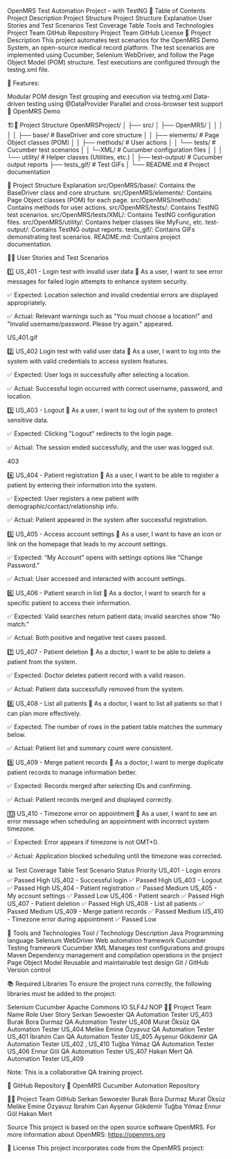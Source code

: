 OpenMRS Test Automation Project – with TestNG
📌 Table of Contents
Project Description
Project Structure
Project Structure Explanation
User Stories and Test Scenarios
Test Coverage Table
Tools and Technologies
Project Team
GitHub Repository
Project Team GitHub
License
📝 Project Description
This project automates test scenarios for the OpenMRS Demo System, an open-source medical record platform.
The test scenarios are implemented using Cucumber, Selenium WebDriver, and follow the Page Object Model (POM) structure.
Test executions are configured through the testng.xml file.

📅 Features:

Modular POM design
Test grouping and execution via testng.xml
Data-driven testing using @DataProvider
Parallel and cross-browser test support
🔗 OpenMRS Demo

🏗️🚛 Project Structure
OpenMRSProject/
│
├── src/
│   ├── OpenMRS/
│   │    │ 
│   │    ├── base/             # BaseDriver and core structure
│   │    ├── elements/         # Page Object classes (POM)
│   │    ├── methods/          # User actions
│   │    └── tests/            # Cucumber test scenarios
│   │        └─XML/            # Cucumber configuration files
│   │
│   └── utility/               # Helper classes (Utilities, etc.)
│
├── test-output/               # Cucumber output reports
├── tests_gif/                 # Test GIFs
│ 
└── README.md                  # Project documentation

📖 Project Structure Explanation
src/OpenMRS/base/: Contains the BaseDriver class and core structure.
src/OpenMRS/elements/: Contains Page Object classes (POM) for each page.
src/OpenMRS/methods/: Contains methods for user actions.
src/OpenMRS/tests/: Contains TestNG test scenarios.
src/OpenMRS/tests/XML/: Contains TestNG configuration files.
src/OpenMRS/utility/: Contains helper classes like MyFunc, etc.
test-output/: Contains TestNG output reports.
tests_gif/: Contains GIFs demonstrating test scenarios.
README.md: Contains project documentation.

🧑‍💻 User Stories and Test Scenarios

1️⃣ US_401 - Login test with invalid user data
📌 As a user, I want to see error messages for failed login attempts to enhance system security.

✅ Expected: Location selection and invalid credential errors are displayed appropriately.

✅ Actual: Relevant warnings such as "You must choose a location!" and "Invalid username/password. Please try again." appeared.

US_401.gif

2️⃣ US_402 Login test with valid user data
📌 As a user, I want to log into the system with valid credentials to access system features.

✅ Expected: User logs in successfully after selecting a location.

✅ Actual: Successful login occurred with correct username, password, and location.



3️⃣ US_403 - Logout
📌 As a user, I want to log out of the system to protect sensitive data.

✅ Expected: Clicking "Logout" redirects to the login page.

✅ Actual: The session ended successfully, and the user was logged out.

403

4️⃣ US_404 - Patient registration
📌 As a user, I want to be able to register a patient by entering their information into the system.

✅ Expected: User registers a new patient with demographic/contact/relationship info.

✅ Actual: Patient appeared in the system after successful registration.



5️⃣ US_405 - Access account settings
📌 As a user, I want to have an icon or link on the homepage that leads to my account settings.

✅ Expected: “My Account” opens with settings options like “Change Password.”

✅ Actual: User accessed and interacted with account settings.



6️⃣ US_406 - Patient search in list
📌 As a doctor, I want to search for a specific patient to access their information.

✅ Expected: Valid searches return patient data; invalid searches show “No match.”

✅ Actual: Both positive and negative test cases passed.



7️⃣ US_407 - Patient deletion
📌 As a doctor, I want to be able to delete a patient from the system.

✅ Expected: Doctor deletes patient record with a valid reason.

✅ Actual: Patient data successfully removed from the system.



8️⃣ US_408 - List all patients
📌 As a doctor, I want to list all patients so that I can plan more effectively.

✅ Expected: The number of rows in the patient table matches the summary below.

✅ Actual: Patient list and summary count were consistent.



9️⃣ US_409 - Merge patient records
📌 As a doctor, I want to merge duplicate patient records to manage information better.

✅ Expected: Records merged after selecting IDs and confirming.

✅ Actual: Patient records merged and displayed correctly.



🔟 US_410 - Timezone error on appointment
📌 As a user, I want to see an error message when scheduling an appointment with incorrect system timezone.

✅ Expected: Error appears if timezone is not GMT+0.

✅ Actual: Application blocked scheduling until the timezone was corrected.



📊 Test Coverage Table
Test Scenario	Status	Priority
US_401 - Login errors	✅ Passed	High
US_402 - Successful login	✅ Passed	High
US_403 - Logout	✅ Passed	High
US_404 - Patient registration	✅ Passed	Medium
US_405 - My account settings	✅ Passed	Low
US_406 - Patient search	✅ Passed	High
US_407 - Patient deletion	✅ Passed	High
US_408 - List all patients	✅ Passed	Medium
US_409 - Merge patient records	✅ Passed	Medium
US_410 - Timezone error during appointment	✅ Passed	Low

🚀 Tools and Technologies
Tool / Technology	Description
Java	Programming language
Selenium WebDriver	Web automation framework
Cucumber	Testing framework
Cucumber XML	Manages test configurations and groups
Maven	Dependency management and compilation operations in the project
Page Object Model	Reusable and maintainable test design
Git / GitHub	Version control

📚 Required Libraries
To ensure the project runs correctly, the following libraries must be added to the project:

Selenium
Cucumber
Apache Commons IO
SLF4J NOP
👨‍💻 Project Team
Name	Role	User Story
Serkan Sewoester QA Automation Tester US_403
Burak Bora Durmaz QA Automation Tester US_408
Murat Öksüz QA Automation Tester US_404
Melike Emine Özyavuz QA Automation Tester US_401
İbrahim Can QA Automation Tester US_405
Ayşenur Gökdemir QA Automation Tester US_402 , US_410
Tuğba Yılmaz QA Automation Tester US_406
Ennur Göl QA Automation Tester US_407
Hakan Mert QA Automation Tester US_409


Note: This is a collaborative QA training project.

🔗 GitHub Repository
📂 OpenMRS Cucumber Automation Repository

👨‍💻 Project Team GitHub
Serkan Sewoester
Burak Bora Durmaz 
Murat Öksüz
Melike Emine Özyavuz
İbrahim Can
Ayşenur Gökdemir
Tuğba Yılmaz
Ennur Göl
Hakan Mert

Source
This project is based on the open source software OpenMRS. For more information about OpenMRS: https://openmrs.org

📝 License
This project incorporates code from the OpenMRS project: 
